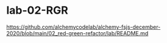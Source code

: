 # lab-02-RGR


https://github.com/alchemycodelab/alchemy-fsjs-december-2020/blob/main/02_red-green-refactor/lab/README.md